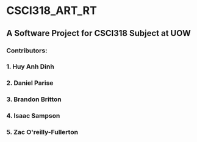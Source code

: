 # CSCI318_ART_RT
## A Software Project for CSCI318 Subject at UOW


### Contributors:
### 1. Huy Anh Dinh
### 2. Daniel Parise
### 3. Brandon Britton
### 4. Isaac Sampson
### 5. Zac O'reilly-Fullerton
